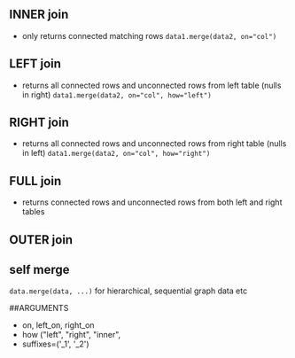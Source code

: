 ## INNER join
- only returns connected matching rows
`data1.merge(data2, on="col")`

## LEFT join
- returns all connected rows and unconnected rows from left table (nulls in right)
`data1.merge(data2, on="col", how="left")`

## RIGHT join
- returns all connected rows and unconnected rows from right table (nulls in left)
`data1.merge(data2, on="col", how="right")`

## FULL join
- returns connected rows and unconnected rows from both left and right tables

## OUTER join

## self merge
```data.merge(data, ...)```
for hierarchical, sequential graph data etc

##ARGUMENTS
- on, left_on, right_on
- how ("left", "right", "inner", 
- suffixes=('_1', '_2')
